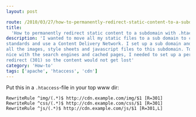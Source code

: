 ```yaml
---
layout: post

route: /2010/03/27/how-to-permanently-redirect-static-content-to-a-subdomain-with-htaccess
title:
  'How to permanently redirect static content to a subdomain with .htaccess'
description: 'I wanted to move all my static files to a sub domain to comply with good
standards and use a Content Delivery Network. I set up a sub domain and moved
all the images, style sheets and javascript files to this subdomain. To play
nice with the search engines and cached pages, I needed to set up a permanently
redirect (301) so the content would not get lost'
category: 'How-to'
tags: ['apache', 'htaccess', 'cdn']
---
```


Put this in a `.htaccess`-file in your top www dir:

```apacheconf
RewriteRule ^img/(.*)$ http://cdn.example.com/img/$1 [R=301] 
RewriteRule ^css/(.*)$ http://cdn.example.com/css/$1 [R=301]
RewriteRule ^js/(.*)$ http://cdn.example.com/js/$1 [R=301,L]
```
